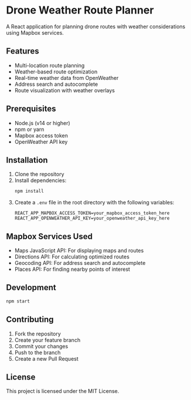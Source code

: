 # Drone Weather Route Planner

A React application for planning drone routes with weather considerations using Mapbox services.

## Features

- Multi-location route planning
- Weather-based route optimization
- Real-time weather data from OpenWeather
- Address search and autocomplete
- Route visualization with weather overlays

## Prerequisites

- Node.js (v14 or higher)
- npm or yarn
- Mapbox access token
- OpenWeather API key

## Installation

1. Clone the repository
2. Install dependencies:
   ```bash
   npm install
   ```
3. Create a `.env` file in the root directory with the following variables:
   ```
   REACT_APP_MAPBOX_ACCESS_TOKEN=your_mapbox_access_token_here
   REACT_APP_OPENWEATHER_API_KEY=your_openweather_api_key_here
   ```

## Mapbox Services Used

- Maps JavaScript API: For displaying maps and routes
- Directions API: For calculating optimized routes
- Geocoding API: For address search and autocomplete
- Places API: For finding nearby points of interest

## Development

```bash
npm start
```

## Contributing

1. Fork the repository
2. Create your feature branch
3. Commit your changes
4. Push to the branch
5. Create a new Pull Request

## License

This project is licensed under the MIT License. 